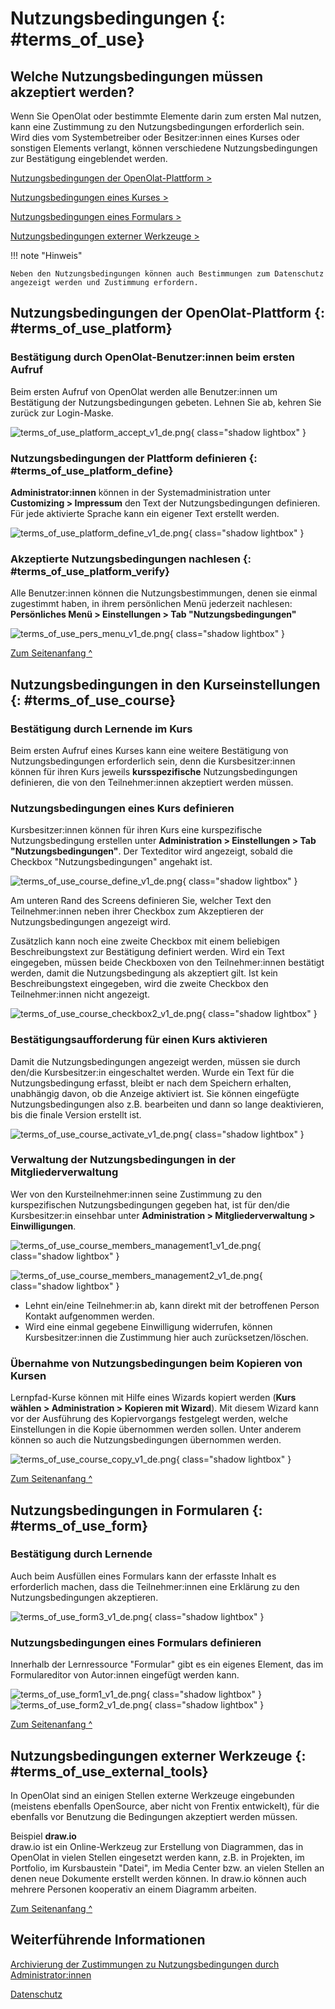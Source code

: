 # Nutzungsbedingungen {: #terms_of_use}


## Welche Nutzungsbedingungen müssen akzeptiert werden?

Wenn Sie OpenOlat oder bestimmte Elemente darin zum ersten Mal nutzen, kann eine Zustimmung zu den Nutzungsbedingungen erforderlich sein. Wird dies vom Systembetreiber oder Besitzer:innen eines Kurses oder sonstigen Elements verlangt, können verschiedene Nutzungsbedingungen zur Bestätigung eingeblendet werden.

[Nutzungsbedingungen der OpenOlat-Plattform >](#terms_of_use_platform)

[Nutzungsbedingungen eines Kurses >](#terms_of_use_course)

[Nutzungsbedingungen eines Formulars >](#terms_of_use_form)

[Nutzungsbedingungen externer Werkzeuge >](#terms_of_use_external_tools)

!!! note "Hinweis"

    Neben den Nutzungsbedingungen können auch Bestimmungen zum Datenschutz angezeigt werden und Zustimmung erfordern.


## Nutzungsbedingungen der OpenOlat-Plattform {: #terms_of_use_platform}

### Bestätigung durch OpenOlat-Benutzer:innen beim ersten Aufruf

Beim ersten Aufruf von OpenOlat werden alle Benutzer:innen um Bestätigung der Nutzungsbedingungen gebeten.
Lehnen Sie ab, kehren Sie zurück zur Login-Maske.

![terms_of_use_platform_accept_v1_de.png](assets/terms_of_use_platform_accept_v1_de.png){ class="shadow lightbox" }


### Nutzungsbedingungen der Plattform definieren {: #terms_of_use_platform_define}

**Administrator:innen** können in der Systemadministration unter **Customizing > Impressum** den Text der Nutzungsbedingungen definieren. Für jede aktivierte Sprache kann ein eigener Text erstellt werden.

![terms_of_use_platform_define_v1_de.png](assets/terms_of_use_platform_define_v1_de.png){ class="shadow lightbox" }


### Akzeptierte Nutzungsbedingungen nachlesen {: #terms_of_use_platform_verify}

Alle Benutzer:innen können die Nutzungsbestimmungen, denen sie einmal zugestimmt haben, in ihrem persönlichen Menü jederzeit nachlesen:<br>**Persönliches Menü > Einstellungen > Tab "Nutzungsbedingungen"**

![terms_of_use_pers_menu_v1_de.png](assets/terms_of_use_pers_menu_v1_de.png){ class="shadow lightbox" }

[Zum Seitenanfang ^](#terms_of_use)



## Nutzungsbedingungen in den Kurseinstellungen {: #terms_of_use_course}

### Bestätigung durch Lernende im Kurs

Beim ersten Aufruf eines Kurses kann eine weitere Bestätigung von Nutzungsbedingungen erforderlich sein, denn die Kursbesitzer:innen können für ihren Kurs jeweils **kursspezifische** Nutzungsbedingungen definieren, die von den Teilnehmer:innen akzeptiert werden müssen. 


### Nutzungsbedingungen eines Kurs definieren

Kursbesitzer:innen können für ihren Kurs eine kurspezifische Nutzungsbedingung erstellen unter 
**Administration > Einstellungen > Tab "Nutzungsbedingungen"**. Der Texteditor wird angezeigt, sobald die Checkbox "Nutzungsbedingungen" angehakt ist.

![terms_of_use_course_define_v1_de.png](assets/terms_of_use_course_define_v1_de.png){ class="shadow lightbox" }

Am unteren Rand des Screens definieren Sie, welcher Text den Teilnehmer:innen neben ihrer Checkbox zum Akzeptieren der Nutzungsbedingungen angezeigt wird.

Zusätzlich kann noch eine zweite Checkbox mit einem beliebigen Beschreibungstext zur Bestätigung definiert werden. Wird ein Text eingegeben, müssen beide Checkboxen von den Teilnehmer:innen bestätigt werden, damit die Nutzungsbedingung als akzeptiert gilt. Ist kein Beschreibungstext eingegeben, wird die zweite Checkbox den Teilnehmer:innen nicht angezeigt.

![terms_of_use_course_checkbox2_v1_de.png](assets/terms_of_use_course_checkbox2_v1_de.png){ class="shadow lightbox" }



### Bestätigungsaufforderung für einen Kurs aktivieren

Damit die Nutzungsbedingungen angezeigt werden, müssen sie durch den/die Kursbesitzer:in eingeschaltet werden.
Wurde ein Text für die Nutzungsbedingung erfasst, bleibt er nach dem Speichern erhalten, unabhängig davon, ob die Anzeige aktiviert ist. Sie können eingefügte Nutzungsbedingungen also z.B. bearbeiten und dann so lange deaktivieren, bis die finale Version erstellt ist.

![terms_of_use_course_activate_v1_de.png](assets/terms_of_use_course_activate_v1_de.png){ class="shadow lightbox" }



### Verwaltung der Nutzungsbedingungen in der Mitgliederverwaltung

Wer von den Kursteilnehmer:innen seine Zustimmung zu den kurspezifischen Nutzungsbedingungen gegeben hat, ist für den/die Kursbesitzer:in einsehbar unter **Administration > Mitgliederverwaltung > Einwilligungen**. 

![terms_of_use_course_members_management1_v1_de.png](assets/terms_of_use_course_members_management1_v1_de.png){ class="shadow lightbox" }

![terms_of_use_course_members_management2_v1_de.png](assets/terms_of_use_course_members_management2_v1_de.png){ class="shadow lightbox" }

* Lehnt ein/eine Teilnehmer:in ab, kann direkt mit der betroffenen Person Kontakt aufgenommen werden.
* Wird eine einmal gegebene Einwilligung widerrufen, können Kursbesitzer:innen die Zustimmung hier auch zurücksetzen/löschen.


### Übernahme von Nutzungsbedingungen beim Kopieren von Kursen

Lernpfad-Kurse können mit Hilfe eines Wizards kopiert werden (**Kurs wählen > Administration > Kopieren mit Wizard**). Mit diesem Wizard kann vor der Ausführung des Kopiervorgangs festgelegt werden, welche Einstellungen in die Kopie übernommen werden sollen. Unter anderem können so auch die Nutzungsbedingungen übernommen werden.

![terms_of_use_course_copy_v1_de.png](assets/terms_of_use_course_copy_v1_de.png){ class="shadow lightbox" }

[Zum Seitenanfang ^](#terms_of_use)



## Nutzungsbedingungen in Formularen {: #terms_of_use_form}

### Bestätigung durch Lernende

Auch beim Ausfüllen eines Formulars kann der erfasste Inhalt es erforderlich machen, dass die Teilnehmer:innen eine Erklärung zu den Nutzungsbedingungen akzeptieren. 

![terms_of_use_form3_v1_de.png](assets/terms_of_use_form3_v1_de.png){ class="shadow lightbox" }

### Nutzungsbedingungen eines Formulars definieren

Innerhalb der Lernressource "Formular" gibt es ein eigenes Element, das im Formulareditor von Autor:innen eingefügt werden kann.

![terms_of_use_form1_v1_de.png](assets/terms_of_use_form1_v1_de.png){ class="shadow lightbox" }
![terms_of_use_form2_v1_de.png](assets/terms_of_use_form2_v1_de.png){ class="shadow lightbox" }


[Zum Seitenanfang ^](#terms_of_use)


## Nutzungsbedingungen externer Werkzeuge {: #terms_of_use_external_tools}

In OpenOlat sind an einigen Stellen externe Werkzeuge eingebunden (meistens ebenfalls OpenSource, aber nicht von Frentix entwickelt), für die ebenfalls vor Benutzung die Bedingungen akzeptiert werden müssen.

Beispiel **draw.io**<br>
    draw.io ist ein Online-Werkzeug zur Erstellung von Diagrammen, das in OpenOlat in vielen Stellen eingesetzt werden kann, z.B. in Projekten, im Portfolio, im Kursbaustein "Datei", im Media Center bzw. an vielen Stellen an denen neue Dokumente erstellt werden können. In draw.io können auch mehrere Personen kooperativ an einem Diagramm arbeiten. 

[Zum Seitenanfang ^](#terms_of_use)


## Weiterführende Informationen

[Archivierung der Zustimmungen zu Nutzungsbedingungen durch Administrator:innen](../../manual_admin/usermanagement/Data_protection.de.md#export-von-benutzerdaten)

[Datenschutz](../../manual_admin/usermanagement/Data_protection.de.md)